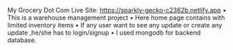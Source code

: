 My Grocery Dot Com 
Live Site: https://sparkly-gecko-c2362b.netlify.app
• This is a warehouse management project
• Here home page contains with limited inventory items
• If any user want to see any update or create any update ,he/she has to login/signup
• I used mongodb for backend database.